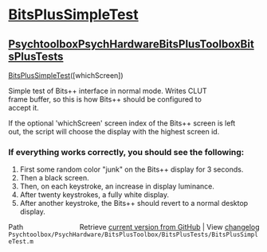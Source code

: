 # [BitsPlusSimpleTest](BitsPlusSimpleTest)
## [Psychtoolbox](Psychtoolbox)[PsychHardware](PsychHardware)[BitsPlusToolbox](BitsPlusToolbox)[BitsPlusTests](BitsPlusTests)

[BitsPlusSimpleTest](BitsPlusSimpleTest)([whichScreen])  
  
Simple test of Bits++ interface in normal mode.  Writes CLUT  
frame buffer, so this is how Bits++ should be configured to  
accept it.  
  
If the optional 'whichScreen' screen index of the Bits++ screen is left  
out, the script will choose the display with the highest screen id.  
  
### If everything works correctly, you should see the following:  
  
1. First some random color "junk" on the Bits++ display for 3 seconds.  
2. Then a black screen.  
3. Then, on each keystroke, an increase in display luminance.  
4. After twenty keystrokes, a fully white display.  
5. After another keystroke, the Bits++ should revert to a normal desktop  
   display.  




<div class="code_header" style="text-align:right;">
  <span style="float:left;">Path&nbsp;&nbsp;</span> <span class="counter">Retrieve <a href=
  "https://raw.github.com/Psychtoolbox-3/Psychtoolbox-3/beta/Psychtoolbox/PsychHardware/BitsPlusToolbox/BitsPlusTests/BitsPlusSimpleTest.m">current version from GitHub</a> | View <a href=
  "https://github.com/Psychtoolbox-3/Psychtoolbox-3/commits/beta/Psychtoolbox/PsychHardware/BitsPlusToolbox/BitsPlusTests/BitsPlusSimpleTest.m">changelog</a></span>
</div>
<div class="code">
  <code>Psychtoolbox/PsychHardware/BitsPlusToolbox/BitsPlusTests/BitsPlusSimpleTest.m</code>
</div>

